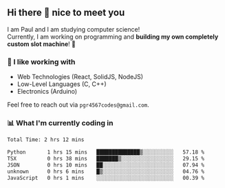 ## Hi there 👋 nice to meet you

I am Paul and I am studying computer science!  
Currently, I am working on programming and **building my own completely custom slot machine**! 🎰

### 🔭 I like working with
- Web Technologies (React, SolidJS, NodeJS)
- Low-Level Languages (C, C++)
- Electronics (Arduino)

Feel free to reach out via `pgr4567codes@gmail.com`.

### 📊 What I'm currently coding in
<!--START_SECTION:waka-->

```txt
Total Time: 2 hrs 12 mins

Python       1 hrs 15 mins   ██████████████▒░░░░░░░░░░   57.18 %
TSX          0 hrs 38 mins   ███████▒░░░░░░░░░░░░░░░░░   29.15 %
JSON         0 hrs 10 mins   ██░░░░░░░░░░░░░░░░░░░░░░░   07.94 %
unknown      0 hrs 6 mins    █▒░░░░░░░░░░░░░░░░░░░░░░░   04.76 %
JavaScript   0 hrs 1 mins    ░░░░░░░░░░░░░░░░░░░░░░░░░   00.39 %
```

<!--END_SECTION:waka-->

